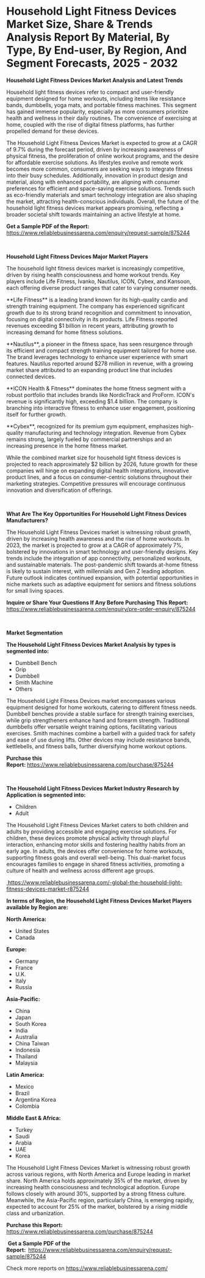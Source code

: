 <p><h1>Household Light Fitness Devices Market Size, Share & Trends Analysis Report By Material, By Type, By End-user, By Region, And Segment Forecasts, 2025 - 2032</h1></p><p><strong>Household Light Fitness Devices Market Analysis and Latest Trends</strong></p>
<p><p>Household light fitness devices refer to compact and user-friendly equipment designed for home workouts, including items like resistance bands, dumbbells, yoga mats, and portable fitness machines. This segment has gained immense popularity, especially as more consumers prioritize health and wellness in their daily routines. The convenience of exercising at home, coupled with the rise of digital fitness platforms, has further propelled demand for these devices.</p><p>The Household Light Fitness Devices Market is expected to grow at a CAGR of 9.7% during the forecast period, driven by increasing awareness of physical fitness, the proliferation of online workout programs, and the desire for affordable exercise solutions. As lifestyles evolve and remote work becomes more common, consumers are seeking ways to integrate fitness into their busy schedules. Additionally, innovation in product design and material, along with enhanced portability, are aligning with consumer preferences for efficient and space-saving exercise solutions. Trends such as eco-friendly materials and smart technology integration are also shaping the market, attracting health-conscious individuals. Overall, the future of the household light fitness devices market appears promising, reflecting a broader societal shift towards maintaining an active lifestyle at home.</p></p>
<p><strong>Get a Sample PDF of the Report:&nbsp;</strong> <a href="https://www.reliablebusinessarena.com/enquiry/request-sample/875244?utm_campaign=3251&utm_medium=2&utm_source=Github&utm_content=ia&utm_term=21032025&utm_id=household-light-fitness-devices">https://www.reliablebusinessarena.com/enquiry/request-sample/875244</a></p>
<p>&nbsp;</p>
<p><strong>Household Light Fitness Devices Major Market Players</strong></p>
<p><p>The household light fitness devices market is increasingly competitive, driven by rising health consciousness and home workout trends. Key players include Life Fitness, Ivanko, Nautilus, ICON, Cybex, and Kansoon, each offering diverse product ranges that cater to varying consumer needs.</p><p>**Life Fitness** is a leading brand known for its high-quality cardio and strength training equipment. The company has experienced significant growth due to its strong brand recognition and commitment to innovation, focusing on digital connectivity in its products. Life Fitness reported revenues exceeding $1 billion in recent years, attributing growth to increasing demand for home fitness solutions.</p><p>**Nautilus**, a pioneer in the fitness space, has seen resurgence through its efficient and compact strength training equipment tailored for home use. The brand leverages technology to enhance user experience with smart features. Nautilus reported around $278 million in revenue, with a growing market share attributed to an expanding product line that includes connected devices.</p><p>**ICON Health & Fitness** dominates the home fitness segment with a robust portfolio that includes brands like NordicTrack and ProForm. ICON's revenue is significantly high, exceeding $1.4 billion. The company is branching into interactive fitness to enhance user engagement, positioning itself for further growth.</p><p>**Cybex**, recognized for its premium gym equipment, emphasizes high-quality manufacturing and technology integration. Revenue from Cybex remains strong, largely fueled by commercial partnerships and an increasing presence in the home fitness market.</p><p>While the combined market size for household light fitness devices is projected to reach approximately $2 billion by 2026, future growth for these companies will hinge on expanding digital health integrations, innovative product lines, and a focus on consumer-centric solutions throughout their marketing strategies. Competitive pressures will encourage continuous innovation and diversification of offerings.</p></p>
<p>&nbsp;</p>
<p><strong>What Are The Key Opportunities For Household Light Fitness Devices Manufacturers?</strong></p>
<p><p>The Household Light Fitness Devices market is witnessing robust growth, driven by increasing health awareness and the rise of home workouts. In 2023, the market is projected to grow at a CAGR of approximately 7%, bolstered by innovations in smart technology and user-friendly designs. Key trends include the integration of app connectivity, personalized workouts, and sustainable materials. The post-pandemic shift towards at-home fitness is likely to sustain interest, with millennials and Gen Z leading adoption. Future outlook indicates continued expansion, with potential opportunities in niche markets such as adaptive equipment for seniors and fitness solutions for small living spaces.</p></p>
<p><strong>Inquire or Share Your Questions If Any Before Purchasing This Report:</strong> <a href="https://www.reliablebusinessarena.com/enquiry/pre-order-enquiry/875244?utm_campaign=3251&utm_medium=2&utm_source=Github&utm_content=ia&utm_term=21032025&utm_id=household-light-fitness-devices">https://www.reliablebusinessarena.com/enquiry/pre-order-enquiry/875244</a></p>
<p>&nbsp;</p>
<p><strong>Market Segmentation</strong></p>
<p><strong>The Household Light Fitness Devices Market Analysis by types is segmented into:</strong></p>
<p><ul><li>Dumbbell Bench</li><li>Grip</li><li>Dumbbell</li><li>Smith Machine</li><li>Others</li></ul></p>
<p><p>The Household Light Fitness Devices market encompasses various equipment designed for home workouts, catering to different fitness needs. Dumbbell benches provide a stable surface for strength training exercises, while grip strengtheners enhance hand and forearm strength. Traditional dumbbells offer versatile weight training options, facilitating various exercises. Smith machines combine a barbell with a guided track for safety and ease of use during lifts. Other devices may include resistance bands, kettlebells, and fitness balls, further diversifying home workout options.</p></p>
<p><strong>Purchase this Report:&nbsp;</strong><a href="https://www.reliablebusinessarena.com/purchase/875244?utm_campaign=3251&utm_medium=2&utm_source=Github&utm_content=ia&utm_term=21032025&utm_id=household-light-fitness-devices">https://www.reliablebusinessarena.com/purchase/875244</a></p>
<p>&nbsp;</p>
<p><strong>The Household Light Fitness Devices Market Industry Research by Application is segmented into:</strong></p>
<p><ul><li>Children</li><li>Adult</li></ul></p>
<p><p>The Household Light Fitness Devices Market caters to both children and adults by providing accessible and engaging exercise solutions. For children, these devices promote physical activity through playful interaction, enhancing motor skills and fostering healthy habits from an early age. In adults, the devices offer convenience for home workouts, supporting fitness goals and overall well-being. This dual-market focus encourages families to engage in shared fitness activities, promoting a culture of health and wellness across different age groups.</p></p>
<p><a href="https://www.reliablebusinessarena.com/-global-the-household-light-fitness-devices-market-r875244?utm_campaign=3251&utm_medium=2&utm_source=Github&utm_content=ia&utm_term=21032025&utm_id=household-light-fitness-devices">&nbsp;https://www.reliablebusinessarena.com/-global-the-household-light-fitness-devices-market-r875244</a></p>
<p><strong>In terms of Region, the Household Light Fitness Devices Market Players available by Region are:</strong></p>
<p>
    <p> <strong> North America: </strong>
        <ul>
            <li>United States</li>
            <li>Canada</li>
        </ul>
        </p> 
    <p> <strong> Europe: </strong>
        <ul>
            <li>Germany</li>
            <li>France</li>
            <li>U.K.</li>
            <li>Italy</li>
            <li>Russia</li>
        </ul>
        </p> 
    <p> <strong> Asia-Pacific: </strong>
        <ul>
            <li>China</li>
            <li>Japan</li>
            <li>South Korea</li>
            <li>India</li>
            <li>Australia</li>
            <li>China Taiwan</li>
            <li>Indonesia</li>
            <li>Thailand</li>
            <li>Malaysia</li>
        </ul>
        </p> 
    <p> <strong> Latin America: </strong>
        <ul>
            <li>Mexico</li>
            <li>Brazil</li>
            <li>Argentina Korea</li>
            <li>Colombia</li>
        </ul>
        </p> 
    <p> <strong> Middle East & Africa: </strong>
        <ul>
            <li>Turkey</li>
            <li>Saudi</li>
            <li>Arabia</li>
            <li>UAE</li>
            <li>Korea</li>
        </ul>
    </p>
    </p>
<p><p>The Household Light Fitness Devices Market is witnessing robust growth across various regions, with North America and Europe leading in market share. North America holds approximately 35% of the market, driven by increasing health consciousness and technological adoption. Europe follows closely with around 30%, supported by a strong fitness culture. Meanwhile, the Asia-Pacific region, particularly China, is emerging rapidly, expected to account for 25% of the market, bolstered by a rising middle class and urbanization.</p></p>
<p><strong>Purchase this Report: </strong><a href="https://www.reliablebusinessarena.com/purchase/875244?utm_campaign=3251&utm_medium=2&utm_source=Github&utm_content=ia&utm_term=21032025&utm_id=household-light-fitness-devices">https://www.reliablebusinessarena.com/purchase/875244</a></p>
<p>&nbsp;<strong>Get a Sample PDF of the Report:&nbsp;&nbsp;</strong><a href="https://www.reliablebusinessarena.com/enquiry/request-sample/875244?utm_campaign=3251&utm_medium=2&utm_source=Github&utm_content=ia&utm_term=21032025&utm_id=household-light-fitness-devices">https://www.reliablebusinessarena.com/enquiry/request-sample/875244</a></p>
<p><strong></strong></p>
<p>Check more reports on <a href="https://www.reliablebusinessarena.com/?utm_campaign=3251&utm_medium=2&utm_source=Github&utm_content=ia&utm_term=21032025&utm_id=household-light-fitness-devices">https://www.reliablebusinessarena.com/</a></p>